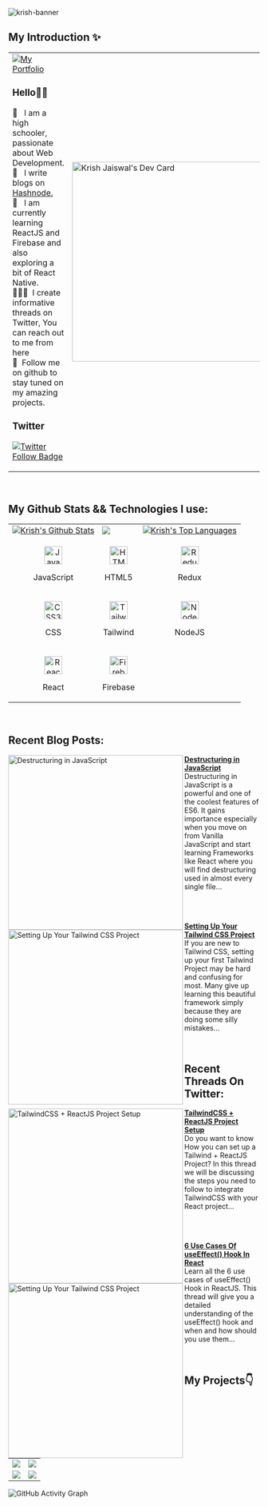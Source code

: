 ![krish-banner](https://user-images.githubusercontent.com/114345816/204021518-32f709c2-3fbc-4478-b695-2f2abf01b380.jpg)

## My Introduction ✨
<table>
  <tr>
    <td valign="center">
      <a href="https://linkfree.eddiehub.io/KrishJ4856">
        <img src="https://img.shields.io/badge/my_portfolio-000?style=for-the-badge&logo=ko-fi&logoColor=white" alt="My Portfolio"/></a>
      <p>
        <h3>Hello👋🏾</h3>
        👀 &nbsp; I am a high schooler, passionate about Web Development.
        <br/>
     🚀 &nbsp; I write blogs on <a href="https://krishwebdev.hashnode.dev/">Hashnode.</a>
        <br/>
        🙂 &nbsp; I am currently learning ReactJS and Firebase and also exploring a bit of React Native.
        <br/>
        🧑🏽‍💻 &nbsp;I create informative threads on Twitter, You can reach out to me from here
        <br />
        💙 &nbsp;Follow me on github to stay tuned on my amazing projects.
        <br />
        <h3>Twitter</h3>
        <a href="https://twitter.com/Krish4856">
          <img src="https://img.shields.io/twitter/follow/KrishJ4856?color=0F182A&logo=twitter&style=for-the-badge" alt="Twitter Follow Badge"/></a>
       </p>
    </td>
    <td>
      <a href="https://app.daily.dev/KrishJ999"><img src="https://api.daily.dev/devcards/b30e1d5e64d8419b96b475e2996ef0e5.png?r=ao8" width="400" alt="Krish Jaiswal's Dev Card"/></a>
    </td>
  </tr>
 </table> <br/>

## My Github Stats && Technologies I use:

<table>
  <tr>
    <td>
      <a href="https://github.com/KrishJ4856"><img alt="Krish's Github Stats" src="https://github-readme-stats.vercel.app/api?username=KrishJ4856&show_icons=true&count_private=true&theme=react&hide_border=true&bg_color=1d2a3a" /></a>
    </td>
    <td>
      <a href="http://www.github.com/KrishJ4856"><img src="https://github-readme-streak-stats.herokuapp.com/?user=KrishJ4856&stroke=ffffff&background=1d2a3a&ring=5BCDEC&fire=5BCDEC&currStreakNum=ffffff&currStreakLabel=5BCDEC&sideNums=ffffff&sideLabels=ffffff&dates=ffffff&hide_border=true" /></a>
    </td>
    <td>
      <a href="https://github.com/KrishJ4856"><img alt="Krish's Top Languages" src="https://github-readme-stats.vercel.app/api/top-langs/?username=KrishJ4856&langs_count=8&count_private=true&layout=compact&theme=react&hide_border=true&bg_color=1d2a3a"/></a>
    </td>
  </tr>
  <tr>
    <td>
      <p align="center">
        <a href="https://developer.mozilla.org/en-US/docs/Web/JavaScript" target="_blank" rel="noreferrer">
          <img src="https://raw.githubusercontent.com/danielcranney/readme-generator/main/public/icons/skills/javascript-colored.svg" width="36" height="36" alt="JavaScript" />
        </a>
        <p align="center">JavaScript</p>
      </p>
    </td>
    <td>
      <p align="center">
        <a href="https://developer.mozilla.org/en-US/docs/Glossary/HTML5" target="_blank" rel="noreferrer">
          <img src="https://raw.githubusercontent.com/danielcranney/readme-generator/main/public/icons/skills/html5-colored.svg" width="36" height="36" alt="HTML5" />
        </a>
        <p align="center">HTML5</p>
      </p>
    </td>
    <td>
      <p align="center">
        <a href="https://redux.js.org/" target="_blank" rel="noreferrer">
          <img src="https://raw.githubusercontent.com/danielcranney/readme-generator/main/public/icons/skills/redux-colored.svg" width="36" height="36" alt="Redux" />
      </a>
        <p align="center">Redux</p>
      </p>
    </td>
  </tr>
  <tr>
    <td>
      <p align="center">
        <a href="https://www.w3.org/TR/CSS/#css" target="_blank" rel="noreferrer">
          <img src="https://raw.githubusercontent.com/danielcranney/readme-generator/main/public/icons/skills/css3-colored.svg" width="36" height="36" alt="CSS3" />
      </a>
        <p align="center">CSS</p>
      </p>
    </td>
    <td>      
      <p align="center">
        <a href="https://tailwindcss.com/" target="_blank" rel="noreferrer">
          <img src="https://raw.githubusercontent.com/danielcranney/readme-generator/main/public/icons/skills/tailwindcss-colored.svg" width="36" height="36" alt="TailwindCSS" />
        </a>
        <p align="center">Tailwind</p>
      </p>
    </td>
    <td>            
      <p align="center">
        <a href="https://nodejs.org/en/" target="_blank" rel="noreferrer">
        <img src="https://raw.githubusercontent.com/danielcranney/readme-generator/main/public/icons/skills/nodejs-colored.svg" width="36" height="36" alt="NodeJS" />
      </a>
        <p align="center">NodeJS</p>
      </p>
    </td>
  </tr>
  <tr>
    <td>
      <p align="center">
        <a href="https://reactjs.org/" target="_blank" rel="noreferrer">
          <img src="https://raw.githubusercontent.com/danielcranney/readme-generator/main/public/icons/skills/react-colored.svg" width="36" height="36" alt="React" />
        </a>
        <p align="center">React</p>
      </p>
    </td>
    <td>
      <p align="center">
          <a href="https://firebase.google.com/" target="_blank" rel="noreferrer">
          <img src="https://raw.githubusercontent.com/danielcranney/readme-generator/main/public/icons/skills/firebase-colored.svg" width="36" height="36" alt="Firebase" />
          </a>
        <p align="center">Firebase</p>
      </p>      
    </td>
  </tr>
</table> <br/>

## Recent Blog Posts:

<p align="left">
<a href="https://krishwebdev.hashnode.dev/destructuring-in-javascript" title="Destructuring in JavaScript"><img src="https://cdn.hashnode.com/res/hashnode/image/upload/v1672768024356/2e069585-a765-482d-99db-07a75beec444.jpeg?w=1600&h=840&fit=crop&crop=entropy&auto=compress,format&format=webp" alt="Destructuring in JavaScript" width="350px" align="left" /></a>
<a href="https://krishwebdev.hashnode.dev/destructuring-in-javascript" title="Destructuring in JavaScript"><strong>Destructuring in JavaScript</strong></a>
<br/> Destructuring in JavaScript is a powerful and one of the coolest features of ES6. It gains importance especially when you move on from Vanilla JavaScript and start learning Frameworks like React where you will find destructuring used in almost every single file...
</p> <br/> <br/>
<p align="left">
<a href="https://krishwebdev.hashnode.dev/setting-up-your-tailwind-css-project" title="Setting Up Your Tailwind CSS Project"><img src="https://cdn.hashnode.com/res/hashnode/image/upload/v1672040492664/4a281667-a089-4afa-9ed4-32edcc314f73.png?w=1600&h=840&fit=crop&crop=entropy&auto=compress,format&format=webp" alt="Setting Up Your Tailwind CSS Project" width="350px" align="left" /></a>
<a href="https://krishwebdev.hashnode.dev/setting-up-your-tailwind-css-project" title="Setting Up Your Tailwind CSS Project"><strong>Setting Up Your Tailwind CSS Project</strong></a>
<br/> If you are new to Tailwind CSS, setting up your first Tailwind Project may be hard and confusing for most. Many give up learning this beautiful framework simply because they are doing some silly mistakes...
</p> <br/>

## Recent Threads On Twitter:

<p align="left">
<a href="https://twitter.com/Krish4856/status/1616517509368406017?s=20&t=qdmQvsqA4qcffSVKCp4zDA" title="TailwindCSS + ReactJS Project Setup"><img src="https://pbs.twimg.com/media/Fm7aM-daAAIcKpO?format=jpg&name=small" alt="TailwindCSS + ReactJS Project Setup" width="350px" align="left" /></a>
<a href="https://twitter.com/Krish4856/status/1616517509368406017?s=20&t=qdmQvsqA4qcffSVKCp4zDA" title="TailwindCSS + ReactJS Project Setup"><strong>TailwindCSS + ReactJS Project Setup</strong></a>
<br/> Do you want to know How you can set up a Tailwind + ReactJS Project?
In this thread we will be discussing the steps you need to follow to integrate TailwindCSS with your React project...
</p> <br/> <br/>
<p align="left">
<a href="https://twitter.com/Krish4856/status/1611330756684689409?s=20&t=qdmQvsqA4qcffSVKCp4zDA" title="6 Use Cases Of useEffect() Hook In React"><img src="https://pbs.twimg.com/media/FlyX8TKagAMSdBt?format=jpg&name=900x900" alt="Setting Up Your Tailwind CSS Project" width="350px" align="left" /></a>
<a href="https://twitter.com/Krish4856/status/1611330756684689409?s=20&t=qdmQvsqA4qcffSVKCp4zDA"><strong>6 Use Cases Of useEffect() Hook In React</strong></a>
<br/> Learn all the 6 use cases of useEffect() Hook in ReactJS. This thread will give you a detailed understanding of the useEffect() hook and when and how should you use them...
</p> <br/>

## My Projects👇

<table>
  <tr>
    <td>
      <a href="https://github.com/KrishJ4856/Rock-Paper-Scissors-App"><img src="https://github-readme-stats.vercel.app/api/pin/?username=KrishJ4856&repo=Rock-Paper-Scissors-App" /></a>
    </td>
    <td>
      <a href="https://github.com/KrishJ4856/Case-Converter-App"><img src="https://github-readme-stats.vercel.app/api/pin/?username=KrishJ4856&&repo=Case-Converter-App" /></a>
    </td>
   </tr>
 <tr>
   <td>
      <a href="https://github.com/KrishJ4856/QR-Code-Generator"><img src="https://github-readme-stats.vercel.app/api/pin/?username=KrishJ4856&&repo=QR-Code-Generator" /></a>
    </td>
   <td>
      <a href="https://github.com/KrishJ4856/Calculator-App"><img src="https://github-readme-stats.vercel.app/api/pin/?username=KrishJ4856&&repo=Calculator-App" /></a>
    </td>
  </tr>
</table>

![GitHub Activity Graph](https://activity-graph.herokuapp.com/graph?username=KrishJ4856&bg_color=1d2a3a&color=5BCDEC&line=5BCDEC&point=FFFFFF&hide_border=true)
